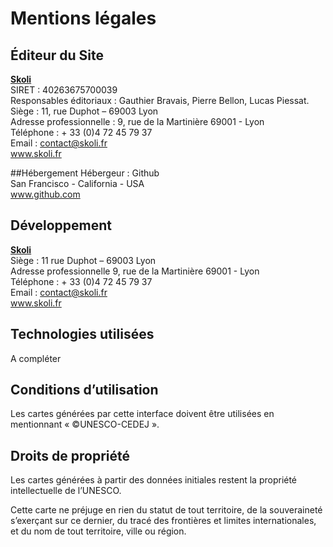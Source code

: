 # Mentions légales

## Éditeur du Site
**[Skoli](www.skoli.fr)** </br>
SIRET : 40263675700039 </br>
Responsables éditoriaux : Gauthier Bravais, Pierre Bellon, Lucas Piessat.</br>
Siège : 11, rue Duphot – 69003 Lyon</br>
Adresse professionnelle :
9, rue de la Martinière 69001 - Lyon</br>
Téléphone : + 33 (0)4 72 45 79 37</br>
Email : contact@skoli.fr</br>
www.skoli.fr</br>

##Hébergement
Hébergeur : Github </br>
San Francisco - California - USA</br>
www.github.com</br>

## Développement
[**Skoli**](www.skoli.fr) </br>
Siège : 11 rue Duphot – 69003 Lyon</br>
Adresse professionnelle
9, rue de la Martinière 69001 - Lyon</br>
Téléphone : + 33 (0)4 72 45 79 37</br>
Email : contact@skoli.fr</br>
www.skoli.fr

## Technologies utilisées
A compléter

## Conditions d’utilisation

Les cartes générées par cette interface doivent être utilisées en mentionnant « ©UNESCO-CEDEJ ».


## Droits de propriété
Les cartes générées à partir des données initiales restent la propriété intellectuelle de l’UNESCO.

Cette carte ne préjuge en rien du statut de tout territoire, de la souveraineté s’exerçant sur ce dernier, du tracé des frontières et limites internationales, et du nom de tout territoire, ville ou région.
